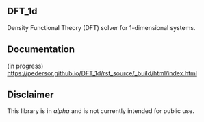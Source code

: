 ## DFT_1d

Density Functional Theory (DFT) solver for 1-dimensional
systems.  

## Documentation
(in progress)
https://pedersor.github.io/DFT_1d/rst_source/_build/html/index.html

## Disclaimer
This library is in *alpha* and is not currently intended for public use.
